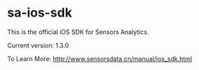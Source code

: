 # sa-ios-sdk

This is the official iOS SDK for Sensors Analytics.

Current version: 1.3.0

To Learn More: http://www.sensorsdata.cn/manual/ios_sdk.html

